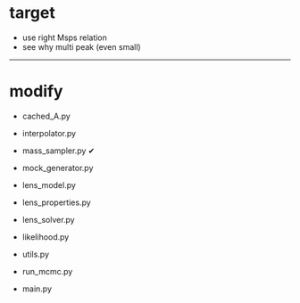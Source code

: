 # target

- use right Msps relation
- see why multi peak (even small)

---------------
# modify

- cached_A.py 
- interpolator.py



- mass_sampler.py      &#x2714;
- mock_generator.py

- lens_model.py
- lens_properties.py
- lens_solver.py

- likelihood.py
- utils.py
- run_mcmc.py
- main.py
